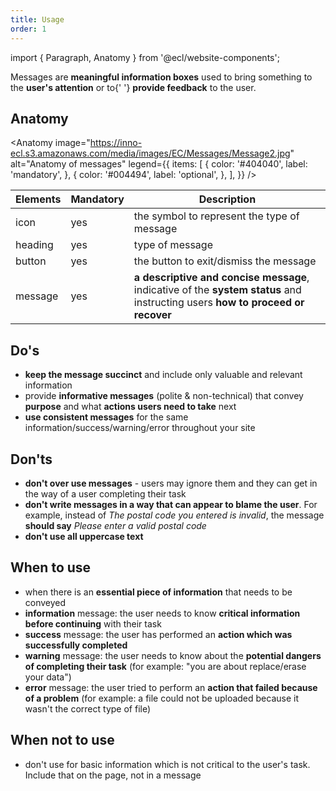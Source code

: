 ```yaml
---
title: Usage
order: 1
---
```


import { Paragraph, Anatomy } from '@ecl/website-components';

<Paragraph size="lead">
  Messages are <strong>meaningful information boxes</strong> used to bring
  something to the <strong>user's attention</strong> or to{' '}
  <strong>provide feedback</strong> to the user.
</Paragraph>

## Anatomy

<Anatomy
image="https://inno-ecl.s3.amazonaws.com/media/images/EC/Messages/Message2.jpg"
alt="Anatomy of messages"
legend={{
    items: [
      {
        color: '#404040',
        label: 'mandatory',
      },
      {
        color: '#004494',
        label: 'optional',
      },
    ],
  }}
/>

| Elements | Mandatory | Description                                                                                                                    |
| -------- | --------- | ------------------------------------------------------------------------------------------------------------------------------ |
| icon     | yes       | the symbol to represent the type of message                                                                                    |
| heading  | yes       | type of message                                                                                                                |
| button   | yes       | the button to exit/dismiss the message                                                                                         |
| message  | yes       | **a descriptive and concise message**, indicative of the **system status** and instructing users **how to proceed or recover** |

## Do's

- **keep the message succinct** and include only valuable and relevant information
- provide **informative messages** (polite & non-technical) that convey **purpose** and what **actions users need to take** next
- **use consistent messages** for the same information/success/warning/error throughout your site

## Don'ts

- **don't over use messages** - users may ignore them and they can get in the way of a user completing their task
- **don't write messages in a way that can appear to blame the user**. For example, instead of _The postal code you entered is invalid_, the message **should say** _Please enter a valid postal code_
- **don't use all uppercase text**

## When to use

- when there is an **essential piece of information** that needs to be conveyed
- **information** message: the user needs to know **critical information before continuing** with their task
- **success** message: the user has performed an **action which was successfully completed**
- **warning** message: the user needs to know about the **potential dangers of completing their task** (for example: "you are about replace/erase your data")
- **error** message: the user tried to perform an **action that failed because of a problem** (for example: a file could not be uploaded because it wasn't the correct type of file)

## When not to use

- don't use for basic information which is not critical to the user's task. Include that on the page, not in a message
